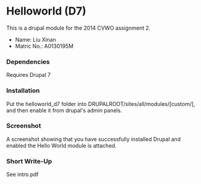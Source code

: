 Helloworld (D7)
================

This is a drupal module for the 2014 CVWO assignment 2. 

* Name: Liu Xinan 
* Matric No.: A0130195M

### Dependencies 
Requires Drupal 7

### Installation
Put the helloworld_d7 folder into DRUPALROOT/sites/all/modules/[custom/], and then enable it from drupal's admin panels.

### Screenshot
A screenshot showing that you have successfully installed Drupal and enabled the Hello World module is attached. 

### Short Write-Up
See intro.pdf